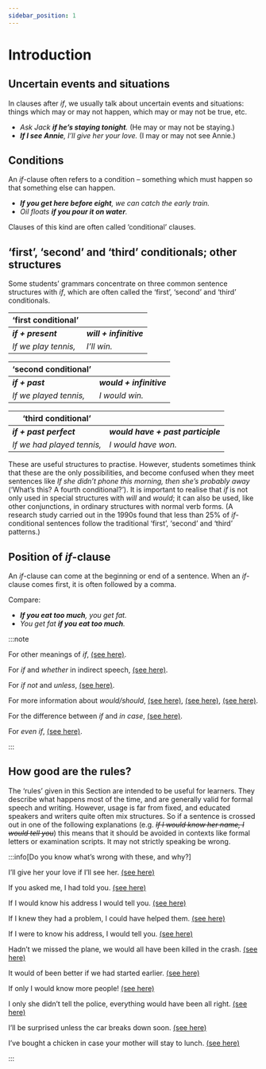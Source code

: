 ```yaml
---
sidebar_position: 1
---
```


# Introduction

## Uncertain events and situations

In clauses after *if*, we usually talk about uncertain events and situations: things which may or may not happen, which may or may not be true, etc.

- *Ask Jack **if he’s staying tonight**.* (He may or may not be staying.)
- ***If I see Annie**, I’ll give her your love.* (I may or may not see Annie.)

## Conditions

An *if*\-clause often refers to a condition – something which must happen so that something else can happen.

- ***If you get here before eight**, we can catch the early train.*
- *Oil floats **if you pour it on water**.*

Clauses of this kind are often called ‘conditional’ clauses.

## ‘first’, ‘second’ and ‘third’ conditionals; other structures

Some students’ grammars concentrate on three common sentence structures with *if*, which are often called the ‘first’, ‘second’ and ‘third’ conditionals.

| ‘first conditional’ | |
| --- | --- |
| ********if*** + present***** | ********will*** + infinitive***** |
| *If we play tennis,* | *I’ll win.* |

| ‘second conditional’ | |
| --- | --- |
| ********if*** + past***** | ********would*** + infinitive***** |
| *If we played tennis,* | *I would win.* |

| ‘third conditional’ | |
| --- | --- |
| ********if*** + past perfect***** | ********would have*** + past participle***** |
| *If we had played tennis,* | *I would have won.* |

These are useful structures to practise. However, students sometimes think that these are the only possibilities, and become confused when they meet sentences like *If she didn’t phone this morning, then she’s probably away* (‘What’s this? A fourth conditional?’). It is important to realise that *if* is not only used in special structures with *will* and *would*; it can also be used, like other conjunctions, in ordinary structures with normal verb forms. (A research study carried out in the 1990s found that less than 25% of *if*\-conditional sentences follow the traditional ‘first’, ‘second’ and ‘third’ patterns.)

## Position of *if*-clause

An *if*\-clause can come at the beginning or end of a sentence. When an *if*\-clause comes first, it is often followed by a comma.

Compare:

- ***If you eat too much**, you get fat.*
- *You get fat **if you eat too much**.*

:::note

For other meanings of *if*, [(see here)](./other-points#if-meaning-even-if).

For *if* and *whether* in indirect speech, [(see here)](./../noun-clauses-direct-and-indirect-speech/indirect-speech-questions-and-answers).

For *if not* and *unless*, [(see here)](./unless).

For more information about *would/should*, [(see here)](./../modal-auxiliary-verbs/weaker-obligation-should-and-ought-to), [(see here)](./../modal-auxiliary-verbs/instructions-and-requests-will-would-can-could-might-shall), [(see here)](./../modal-auxiliary-verbs/typical-behaviour-can-could-may-might-will-would).

For the difference between *if* and *in case*, [(see here)](./in-case-and-if).

For *even if*, [(see here)](./../../vocabulary/word-problems-from-a-to-z/even#even-if-and-even-though).

:::

## How good are the rules?

The ‘rules’ given in this Section are intended to be useful for learners. They describe what happens most of the time, and are generally valid for formal speech and writing. However, usage is far from fixed, and educated speakers and writers quite often mix structures. So if a sentence is crossed out in one of the following explanations (e.g. *~~If I would know her name, I would tell you~~*) this means that it should be avoided in contexts like formal letters or examination scripts. It may not strictly speaking be wrong.

:::info[Do you know what’s wrong with these, and why?]

I’ll give her your love if I’ll see her. [(see here)](./ordinary-structures#present-tense-with-future-meaning)

If you asked me, I had told you. [(see here)](./unreal-past-situations#if-past-perfect-would-have-past-participle)

If I would know his address I would tell you. [(see here)](./special-structures-with-past-tenses-and-would#if-past-would-infinitive)

If I knew they had a problem, I could have helped them. [(see here)](./unreal-past-situations#could-have-and-might-have)

If I were to know his address, I would tell you. [(see here)](./other-points#if-was-were-to)

Hadn’t we missed the plane, we would all have been killed in the crash. [(see here)](./other-points#leaving-out-if-formal-inversion-structures-had-i-realised)

It would of been better if we had started earlier. [(see here)](./other-structures-found-in-spoken-english#had-ve-and-would-ve)

If only I would know more people! [(see here)](./if-only)

I only she didn’t tell the police, everything would have been all right. [(see here)](./if-only)

I’ll be surprised unless the car breaks down soon. [(see here)](./unless#when-unless-cannot-be-used)

I’ve bought a chicken in case your mother will stay to lunch. [(see here)](./in-case-and-if#precautions)

:::
